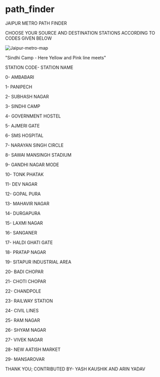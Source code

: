 # path_finder
JAIPUR METRO PATH FINDER

CHOOSE YOUR SOURCE AND DESTINATION STATIONS ACCORDING TO CODES GIVEN BELOW 


![Jaipur-metro-map](https://user-images.githubusercontent.com/98683112/194695489-03234197-1a06-406f-a948-9af15950b4f9.jpg)

"Sindhi Camp - Here Yellow and Pink line meets"



  STATION CODE-                   STATION NAME
  
  0-                           AMBABARI
  
  1-                           PANIPECH
  
  2-                           SUBHASH NAGAR
  
  3-                           SINDHI CAMP
  
  4-                           GOVERNMENT HOSTEL
  
  5-                           AJMERI GATE
     
  6-                           SMS HOSPITAL
  
  7-                           NARAYAN SINGH CIRCLE
  
  8-                           SAWAI MANSINGH STADIUM
  
  9-                           GANDHI NAGAR MODE
  
  10-                          TONK PHATAK
  
  11-                          DEV NAGAR
  
  12-                          GOPAL PURA
  
  13-                          MAHAVIR NAGAR
  
  14-                          DURGAPURA
  
  15-                          LAXMI NAGAR
   
  16-                          SANGANER
  
  17-                          HALDI GHATI GATE
  
  18-                          PRATAP NAGAR
  
  19-                          SITAPUR INDUSTRIAL AREA
  
  20-                          BADI CHOPAR
  
  21-                          CHOTI CHOPAR
  
  22-                          CHANDPOLE
  
  23-                          RAILWAY STATION
  
  24-                          CIVIL LINES
  
  25-                          RAM NAGAR
  
  26-                          SHYAM NAGAR
  
  27-                          VIVEK NAGAR
  
  28-                          NEW AATISH MARKET
  
  29-                          MANSAROVAR
  
  
 
 THANK YOU;
 CONTRIBUTED BY- YASH KAUSHIK AND ARIN YADAV
 
